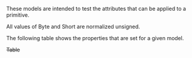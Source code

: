 These models are intended to test the attributes that can be applied to a primitive.  

All values of Byte and Short are normalized unsigned.  

The following table shows the properties that are set for a given model.  

~~Table~~ 
